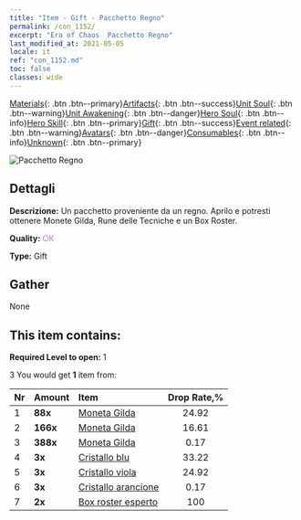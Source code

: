 ```yaml
---
title: "Item - Gift - Pacchetto Regno"
permalink: /con_1152/
excerpt: "Era of Chaos  Pacchetto Regno"
last_modified_at: 2021-05-05
locale: it
ref: "con_1152.md"
toc: false
classes: wide
---
```

 [Materials](/ItemsIT/){: .btn .btn--primary}[Artifacts](/ItemsIT/Artifacts/){: .btn .btn--success}[Unit Soul](/ItemsIT/UnitSoul/){: .btn .btn--warning}[Unit Awakening](/ItemsIT/UnitAwakening/){: .btn .btn--danger}[Hero Soul](/ItemsIT/HeroSoul/){: .btn .btn--info}[Hero Skill](/ItemsIT/HeroSkill/){: .btn .btn--primary}[Gift](/ItemsIT/Gift/){: .btn .btn--success}[Event related](/ItemsIT/Events/){: .btn .btn--warning}[Avatars](/ItemsIT/Avatars/){: .btn .btn--danger}[Consumables](/ItemsIT/Consumables/){: .btn .btn--info}[Unknown](/ItemsIT/Unknown/){: .btn .btn--primary}

 ![Pacchetto Regno](/images/t/i_907003.png)

## Dettagli
 **Descrizione:** Un pacchetto proveniente da un regno. Aprilo e potresti ottenere Monete Gilda, Rune delle Tecniche e un Box Roster.

 **Quality:** <span style="color: #DA70D6">OK</span>

 **Type:** Gift

## Gather

  None

## This item contains:

 **Required Level to open:** 1

 3 You would get **1** item  from:

  | Nr | Amount |     Item    | Drop Rate,% |
  |:---|:-------|:------------|:---------:|
  | 1 |  **88x** | [Moneta Gilda](/ItemsIT/con_896/) | 24.92 | 
  | 2 |  **166x** | [Moneta Gilda](/ItemsIT/con_896/) | 16.61 | 
  | 3 |  **388x** | [Moneta Gilda](/ItemsIT/con_896/) | 0.17 | 
  | 4 |  **3x** | [Cristallo blu](/ItemsIT/con_716/) | 33.22 | 
  | 5 |  **3x** | [Cristallo viola](/ItemsIT/con_720/) | 24.92 | 
  | 6 |  **3x** | [Cristallo arancione](/ItemsIT/con_730/) | 0.17 | 
  | 7 |  **2x** | [Box roster esperto](/ItemsIT/con_776/) | 100 | 

